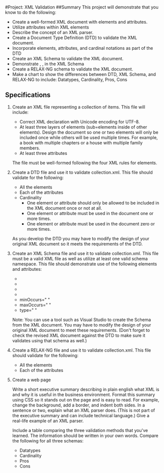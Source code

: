 #Project: XML Validation
##Summary
This project will demonstrate that you know to do the following:
* Create a well-formed XML document with elements and attributes.
* Utilize attributes within XML elements
* Describe the concept of an XML parser.
* Create a Document Type Definition (DTD) to validate the XML document.
* Incorporate elements, attributes, and cardinal notations as part of the DTD
* Create an XML Schema to validate the XML document.
* Demonstrate <sequence>, <choice>, <all> in the XML Schema
* Create a RELAX-NG schema to validate the XML document.
* Make a chart to show the differences between DTD, XML Schema, and RELAX-NG to include: Datatypes, Cardinality, Pros, Cons

## Specifications
1. Create an XML file representing a collection of items. This file will include:
  	* Correct XML declaration with Unicode encoding for UTF-8.
    * At least three layers of elements (sub=elements inside of other elements). Design the document so one or two elements will only be included once while others will be used multiple times. For example, a book with multiple chapters or a house with multiple family members.
    * At least three attributes
    
    The file must be well-formed following the four XML rules for elements.
    
    
2. Create a DTD file and use it to validate collection.xml. This file should validate for the following:
    * All the elements
    * Each of the attributes
    * Cardinality
      * One element or attribute should only be allowed to be included in the XML document once or not at all.
      * One element or attribute must be used in the document one or more times.
      * One element or attribute must be used in the document zero or more times.
      
    As you develop the DTD you may have to modify the design of your original XML document so it meets the requirements of the DTD.
    
3. Create an XML Schema file and use it to validate collection.xml. This file must be a valid XML file as well as utilize at least one valid schema namespace. This file should demonstrate use of the following elements and attributes:
    * <complexType>
    * <group>
    * <sequence>
    * <attribute>
    * minOccurs=" "
    * maxOccurs=" "
    * type=" "
   
   Note: You can use a tool such as Visual Studio to create the Schema from the XML document. You may have to modify the design of your original XML document to meet these requirements. (Don't forget to check the revised XML document against the DTD to make sure it validates using that schema as well.)
   
4. Create a RELAX-NG file and use it to validate collection.xml. This file should validate for the following:

    * All the elements
    * Each of the attributes
5. Create a web page

   Write a short executive summary describing in plain english what XML is and why it is useful in the business environment. Format this summary using CSS so it stands out on the page and is easy to
read. For example, change the background, add a border, and indent both sides. In a sentence or two, explain what an XML parser does. (This is not part of the executive summary and can include technical language.) Give a real-life example of an XML parser.

   Include a table comparing the three validation methods that you've learned. The information should be written in your own words.
Compare the following for all three schemas:

    * Datatypes
    * Cardinality
    * Pros
    * Cons


